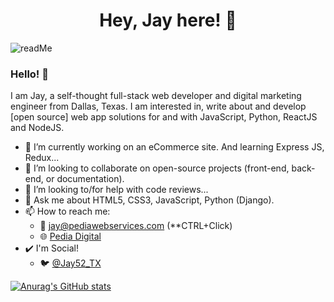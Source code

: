 # <h1 align="center">Hey, Jay here! :wave:</h1>
![readMe](https://user-images.githubusercontent.com/30821820/119618324-63c69680-bdc8-11eb-88ce-67aa21631297.png)

### Hello! 👋

I am Jay, a self-thought full-stack web developer and digital marketing engineer from Dallas, Texas. I am interested in, write about and develop [open source] web app solutions for and with JavaScript, Python, ReactJS and NodeJS.

- 🔭 I’m currently working on an eCommerce site. And learning Express JS, Redux...
- 👯 I’m looking to collaborate on open-source projects (front-end, back-end, or documentation).
- 🤔 I’m looking to/for help with code reviews...
- 💬 Ask me about HTML5, CSS3, JavaScript, Python (Django).
- 📫 How to reach me:
  - :e-mail: [jay@pediawebservices.com](mailto:jay@pediawebservices.com) (**CTRL+Click)
  - :globe_with_meridians: [Pedia Digital](https://www.pediadigital.com)
- :heavy_check_mark: I'm Social!
  - :bird: [@Jay52_TX](https://twitter.com/jay52_tx)

[![Anurag's GitHub stats](https://github-readme-stats.vercel.app/api?username=jkalio52&count_private=true)](https://github.com/anuraghazra/github-readme-stats)

<!--
**Jkalio52/Jkalio52** is a ✨ _special_ ✨ repository because its `README.md` (this file) appears on your GitHub profile.

Here are some ideas to get you started:

- 🔭 I’m currently working on ...
- 🌱 I’m currently learning ...
- 👯 I’m looking to collaborate on ...
- 🤔 I’m looking for help with ...
- 💬 Ask me about ...
- 📫 How to reach me: ...
- 😄 Pronouns: ...
- ⚡ Fun fact: ...
-->
